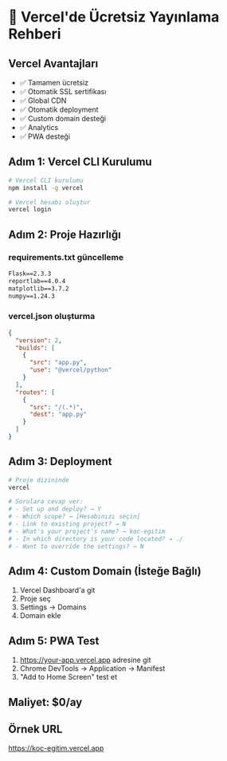 # 🚀 Vercel'de Ücretsiz Yayınlama Rehberi

## Vercel Avantajları
- ✅ Tamamen ücretsiz
- ✅ Otomatik SSL sertifikası
- ✅ Global CDN
- ✅ Otomatik deployment
- ✅ Custom domain desteği
- ✅ Analytics
- ✅ PWA desteği

## Adım 1: Vercel CLI Kurulumu

```bash
# Vercel CLI kurulumu
npm install -g vercel

# Vercel hesabı oluştur
vercel login
```

## Adım 2: Proje Hazırlığı

### requirements.txt güncelleme
```txt
Flask==2.3.3
reportlab==4.0.4
matplotlib==3.7.2
numpy==1.24.3
```

### vercel.json oluşturma
```json
{
  "version": 2,
  "builds": [
    {
      "src": "app.py",
      "use": "@vercel/python"
    }
  ],
  "routes": [
    {
      "src": "/(.*)",
      "dest": "app.py"
    }
  ]
}
```

## Adım 3: Deployment

```bash
# Proje dizininde
vercel

# Sorulara cevap ver:
# - Set up and deploy? → Y
# - Which scope? → [Hesabınızı seçin]
# - Link to existing project? → N
# - What's your project's name? → koc-egitim
# - In which directory is your code located? → ./
# - Want to override the settings? → N
```

## Adım 4: Custom Domain (İsteğe Bağlı)

1. Vercel Dashboard'a git
2. Proje seç
3. Settings → Domains
4. Domain ekle

## Adım 5: PWA Test

1. https://your-app.vercel.app adresine git
2. Chrome DevTools → Application → Manifest
3. "Add to Home Screen" test et

## Maliyet: $0/ay

## Örnek URL
https://koc-egitim.vercel.app 